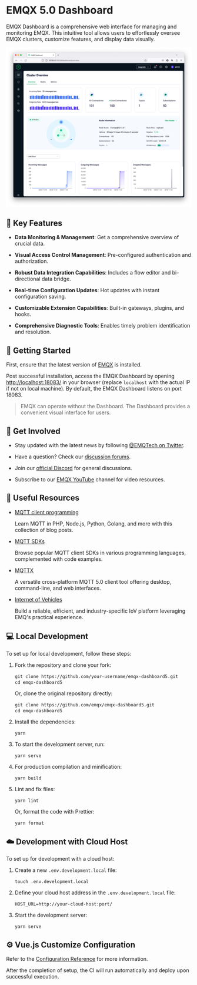 # EMQX 5.0 Dashboard

EMQX Dashboard is a comprehensive web interface for managing and monitoring EMQX. This intuitive tool allows users to effortlessly oversee EMQX clusters, customize features, and display data visually.

![image](./assets/overview-light.png)

## 🎯 Key Features

- **Data Monitoring & Management**: Get a comprehensive overview of crucial data.
  
- **Visual Access Control Management**: Pre-configured authentication and authorization.
  
- **Robust Data Integration Capabilities**: Includes a flow editor and bi-directional data bridge.
  
- **Real-time Configuration Updates**: Hot updates with instant configuration saving.
  
- **Customizable Extension Capabilities**: Built-in gateways, plugins, and hooks.
  
- **Comprehensive Diagnostic Tools**: Enables timely problem identification and resolution.

## 🚀 Getting Started

First, ensure that the latest version of [EMQX](https://www.emqx.com/en/try?product=broker) is installed.

Post successful installation, access the EMQX Dashboard by opening <http://localhost:18083/> in your browser (replace `localhost` with the actual IP if not on local machine). By default, the EMQX Dashboard listens on port 18083.

> EMQX can operate without the Dashboard. The Dashboard provides a convenient visual interface for users.

## 🤝 Get Involved

- Stay updated with the latest news by following [@EMQTech on Twitter](https://twitter.com/EMQTech).
  
- Have a question? Check our [discussion forums](https://github.com/emqx/emqx/discussions).
  
- Join our [official Discord](https://discord.gg/xYGf3fQnES) for general discussions.
  
- Subscribe to our [EMQX YouTube](https://www.youtube.com/channel/UC5FjR77ErAxvZENEWzQaO5Q) channel for video resources.

## 📘 Useful Resources

- [MQTT client programming](https://www.emqx.com/en/blog/tag/mqtt-client-programming)

  Learn MQTT in PHP, Node.js, Python, Golang, and more with this collection of blog posts.

- [MQTT SDKs](https://www.emqx.com/en/mqtt-client-sdk)

  Browse popular MQTT client SDKs in various programming languages, complemented with code examples.

- [MQTTX](https://mqttx.app/)

  A versatile cross-platform MQTT 5.0 client tool offering desktop, command-line, and web interfaces.

- [Internet of Vehicles](https://www.emqx.com/en/blog/category/internet-of-vehicles)

  Build a reliable, efficient, and industry-specific IoV platform leveraging EMQ's practical experience.

## 💻 Local Development

To set up for local development, follow these steps:

1. Fork the repository and clone your fork:

    ```shell
    git clone https://github.com/your-username/emqx-dashboard5.git
    cd emqx-dashboard5
    ```

   Or, clone the original repository directly:

    ```shell
    git clone https://github.com/emqx/emqx-dashboard5.git
    cd emqx-dashboard5
    ```

2. Install the dependencies:

    ```shell
    yarn
    ```

3. To start the development server, run:

    ```shell
    yarn serve
    ```

4. For production compilation and minification:

    ```shell
    yarn build
    ```

5. Lint and fix files:

    ```shell
    yarn lint
    ```

   Or, format the code with Prettier:

    ```shell
    yarn format
    ```

## ☁️ Development with Cloud Host

To set up for development with a cloud host:

1. Create a new `.env.development.local` file:

    ```shell
    touch .env.development.local
    ```

2. Define your cloud host address in the `.env.development.local` file:

    ```shell
    HOST_URL=http://your-cloud-host:port/
    ```

3. Start the development server:

    ```shell
    yarn serve
    ```

## ⚙️ Vue.js Customize Configuration

Refer to the [Configuration Reference](https://cli.vuejs.org/config/) for more information.

After the completion of setup, the CI will run automatically and deploy upon successful execution.
